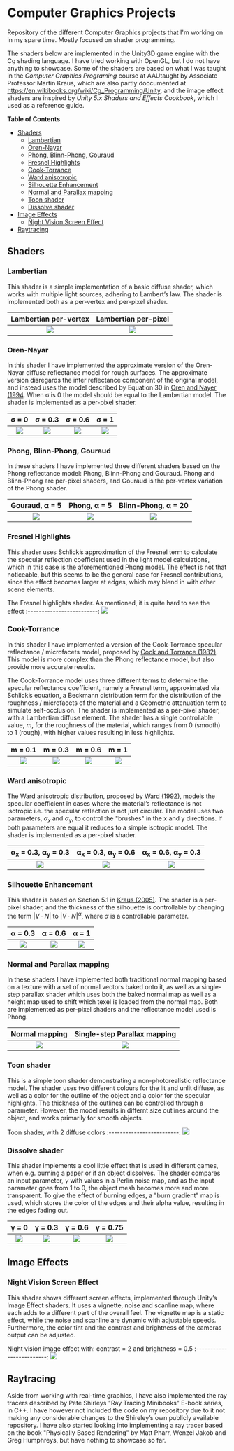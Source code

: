 # Computer Graphics Projects
Repository of the different Computer Graphics projects that I'm working on in my spare time. Mostly focused on shader programming.

The shaders below are implemented in the Unity3D game engine with the Cg shading language. I have tried working with OpenGL, but I do not have anything to showcase. Some of the shaders are based on what I was taught in the *Computer Graphics Programing* course at AAUtaught by Associate Professor Martin Kraus, which are also partly doccumented at https://en.wikibooks.org/wiki/Cg_Programming/Unity, and the image effect shaders are inspired by *Unity 5.x Shaders and Effects Cookbook*, which I used as a reference guide.

**Table of Contents**
- [Shaders](#shaders)
	- [Lambertian](#lambertian)
	- [Oren-Nayar](#oren-nayar)
	- [Phong, Blinn-Phong, Gouraud](#phong-blinn-phong-gouraud)
	- [Fresnel Highlights](#fresnel-highlights)
	- [Cook-Torrance](#cook-torrance)
	- [Ward anisotropic](#ward-anisotropic)
	- [Silhouette Enhancement](#silhouette-enhancement)
	- [Normal and Parallax mapping](#normal-and-parallax-mapping)
	- [Toon shader](#toon-shader)
	- [Dissolve shader](#dissolve-shader)
- [Image Effects](#image-effects)
	- [Night Vision Screen Effect](#night-vision-screen-effect)
- [Raytracing](#raytracing)

Shaders
-------

### Lambertian

This shader is a simple implementation of a basic diffuse shader, which works with multiple light sources, adhering to Lambert’s law. The shader is implemented both as a per-vertex and per-pixel shader.

Lambertian per-vertex             | Lambertian per-pixel
:-------------------------:|:-------------------------:
![](figures/lamb_vert.png)  |  ![](figures/lamb_frag.png)


### Oren-Nayar

In this shader I have implemented the approximate version of the Oren-Nayar diffuse reflectance model for rough surfaces. The approximate version disregards the inter reflectance component of the original model, and instead uses the model described by Equation 30 in [Oren and Nayer (1994](http://doi.acm.org/10.1145/192161.192213). When  σ is 0 the model should be equal to the Lambertian model. The shader is implemented as a per-pixel shader.

σ = 0            | σ = 0.3 | σ = 0.6 | σ = 1
:-------------------------:|:-------------------------:|:-------------------------:|:-------------------------:
![](figures/on_0.png)  |  ![](figures/on_03.png) |  ![](figures/on_06.png) |  ![](figures/on_1.png)


### Phong, Blinn-Phong, Gouraud

In these shaders I have implemented three different shaders based on the Phong reflectance model: Phong, Blinn-Phong and Gouraud. Phong and Blinn-Phong are per-pixel shaders, and Gouraud is the per-vertex variation of the Phong shader.

Gouraud, α = 5            | Phong, α = 5| Blinn-Phong, α = 20 
:-------------------------:|:-------------------------:|:-------------------------:
![](figures/gouraud_5.png)  |  ![](figures/phong_5.png) |  ![](figures/bp_20.png)


### Fresnel Highlights

This shader uses Schlick’s approximation of the Fresnel term to calculate the specular reflection coefficient used in the light model
calculations, which in this case is the aforementioned Phong model. The effect is not that noticeable, but this seems to be the general case for Fresnel contributions, since the effect becomes larger at edges, which may blend in with other scene elements.

The Fresnel highlights shader. As mentioned, it is quite hard to see the effect
:-------------------------:
![](figures/fresnal.png)


### Cook-Torrance

In this shader I have implemented a version of the Cook-Torrance specular reflectance / microfacets model, proposed by [Cook and Torrance (1982)](http://doi.acm.org/10.1145/357290.357293). This model is more complex than the Phong reflectance model, but also provide more accurate results.

The Cook-Torrance model uses three different terms to determine the specular reflectance coefficient, namely a Fresnel term, approximated via Schlick’s equation, a Beckmann distribution term for the distribution of the roughness / microfacets of the material and a Geometric attenuation term to simulate self-occlusion. The shader is implemented as a per-pixel shader, with a Lambertian diffuse element. The shader has a single controllable value, *m*, for the roughness of the material, which ranges from 0 (smooth) to 1 (rough), with higher values resulting in less highlights.

m = 0.1            | m = 0.3| m = 0.6 | m = 1
:-------------------------:|:-------------------------:|:-------------------------:|:-------------------------:
![](figures/ct_01.png)  |  ![](figures/ct_03.png) |  ![](figures/ct_06.png) |  ![](figures/ct_1.png)


### Ward anisotropic

The Ward anisotropic distribution, proposed by [Ward (1992)](http://doi.acm.org/10.1145/142920.134078), models the specular coefficient in cases where the material’s reflectance is not isotropic i.e. the specular reflection is not just circular. The model uses two parameters, *α*<sub>*x*</sub> and *α*<sub>*y*</sub>, to control the "brushes" in the x and y directions. If both parameters are equal it reduces to a simple isotropic model. The shader is implemented as a per-pixel shader.

α<sub>x</sub> = 0.3, α<sub>y</sub> = 0.3            | α<sub>x</sub> = 0.3, α<sub>y</sub> = 0.6  | α<sub>x</sub> = 0.6, α<sub>y</sub> = 0.3 
:-------------------------:|:-------------------------:|:-------------------------:
![](figures/ward_03_03.png)  |  ![](figures/ward_03_06.png) |  ![](figures/ward_06_03.png)


### Silhouette Enhancement

This shader is based on Section 5.1 in [Kraus (2005)](http://ieeexplore.ieee.org/document/1532808/). The shader is a per-pixel shader, and the thickness of the silhouette is controllable by changing the term |*V* ⋅ *N*| to |*V* ⋅ *N*|<sup>*α*</sup>, where *α* is a controllable parameter.


α = 0.3            | α = 0.6  | α = 1
:-------------------------:|:-------------------------:|:-------------------------:
![](figures/sh_03.png)  |  ![](figures/sh_06.png) |  ![](figures/sh_1.png)


### Normal and Parallax mapping

In these shaders I have implemented both traditional normal mapping based on a texture with a set of normal vectors baked onto it, as well as a single-step parallax shader which uses both the baked normal map as well as a height map used to shift which texel is loaded from the normal map. Both are implemented as per-pixel shaders and the reflectance model used is Phong.


Normal mapping            | Single-step Parallax mapping 
:-------------------------:|:-------------------------:
![](figures/nm.png)  |  ![](figures/pm.png) 


### Toon shader

This is a simple toon shader demonstrating a non-photorealistic reflectance model. The shader uses two different colours for the lit and unlit diffuse, as well as a color for the outline of the object and a color for the specular highlights. The thickness of the outlines can be controlled through a parameter. However, the model results in differnt size outlines around the object, and works primarily for smooth objects.

Toon shader, with 2 diffuse colors 
:-------------------------:
![](figures/toon.png)


### Dissolve shader

This shader implements a cool little effect that is used in different games, when e.g. burning a paper or if an object dissolves. The shader compares an input parameter, *γ* with values in a Perlin noise map, and as the input parameter goes from 1 to 0, the object mesh becomes more and more transparent. To give the effect of burning edges, a "burn gradient" map is used, which stores the color of the edges and their alpha value, resulting in the edges fading out.

γ = 0            | γ = 0.3| γ = 0.6 | γ = 0.75
:-------------------------:|:-------------------------:|:-------------------------:|:-------------------------:
![](figures/ds_0.png)  |  ![](figures/ds_03.png) |  ![](figures/ds_06.png) |  ![](figures/ds_075.png)


Image Effects
--------------

### Night Vision Screen Effect

This shader shows different screen effects, implemented through Unity’s Image Effect shaders. It uses a vignette, noise and scanline map, where each adds to a different part of the overall feel. The vignette map is a static effect, while the noise and scanline are dynamic with adjustable speeds. Furthermore, the color tint and the contrast and brightness of the cameras output can be adjusted.

Night vision image effect with: contrast = 2 and brightness = 0.5 
:-------------------------:
![](figures/nv_205.png)


Raytracing
---------------

Aside from working with real-time graphics, I have also implemented the ray tracers described by Pete Shirleys "Ray Tracing Minibooks" E-book series, in C++. I have however not included the code on my repository due to it not making any considerable changes to the Shireley’s own publicly available repository. I have also started looking into implementing a ray tracer based on the book "Physically Based Rendering" by Matt Pharr, Wenzel Jakob and Greg Humphreys, but have nothing to showcase so far.

